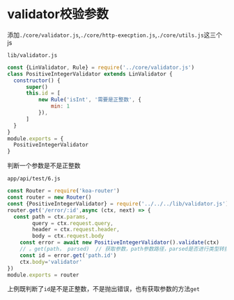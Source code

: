 # validator校验参数

添加`./core/validator.js`,`./core/http-execption.js`,`./core/utils.js`这三个js

`lib/validator.js`

```js
const {LinValidator, Rule} = require('../core/validator.js')
class PositiveIntegerValidator extends LinValidator {
  constructor() {
      super()
      this.id = [
          new Rule('isInt', '需要是正整数', {
              min: 1
          }),
      ]
  }
}
module.exports = {
  PositiveIntegerValidator
}
```

判断一个参数是不是正整数

`app/api/test/6.js`

```js
const Router = require('koa-router')
const router = new Router()
const {PositiveIntegerValidator} = require('../../../lib/validator.js')
router.get('/error/:id',async (ctx, next) => {
  const path = ctx.params, 
        query = ctx.request.query, 
        header = ctx.request.header, 
        body = ctx.request.body
    const error = await new PositiveIntegerValidator().validate(ctx)
    // 。get(path， parsed)  // 获取参数，path参数路径，parsed是否进行类型转换
    const id = error.get('path.id')
    ctx.body='validator'
})
module.exports = router
```

上例既判断了`id`是不是正整数，不是抛出错误，也有获取参数的方法`get`